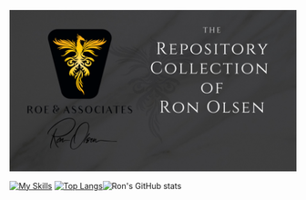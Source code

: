 ![opening image](https://github.com/ronroeandassociates/assets/blob/master/images/repos_personal_olsr.png)

[![My Skills](https://skillicons.dev/icons?i=html,css,c,vscode,vim,emacs,powershell,py,nodejs,nginx,sass,tailwind,mysql,linux,linkedin,twitter,stackoverflow,openstack,js,jquery,java,github,fortran,figma,redis,ai,react,mongodb,graphql,bootstrap&perline=16)](https://skillicons.dev)
[![Top Langs](https://github-readme-stats.vercel.app/api/top-langs/?username=ronroeandassociates&layout=compact)](https://github.com/ronroeandassociates/github-readme-stats)![Ron's GitHub stats](https://github-readme-stats.vercel.app/api?username=ronroeandassociates&show_icons=true&theme=gotham)
